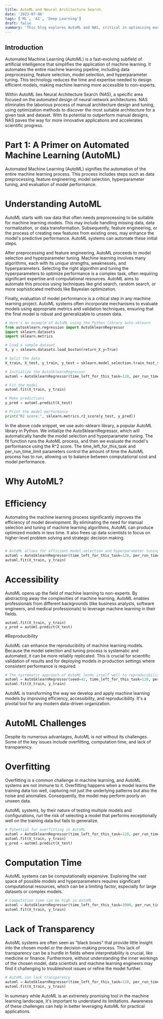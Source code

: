 ```yaml
---
title: AutoML and Neural Architecture Search.
date: '2023-07-06'
tags: ['ML', 'AI', 'Deep Learning']
draft: false
summary: 'This blog explores AutoML and NAS, critical in optimizing machine learning.'
---
```


## Introduction

Automated Machine Learning (AutoML) is a fast-evolving subfield of artificial intelligence that simplifies the application of machine learning. It automates the entire machine learning pipeline, including data preprocessing, feature selection, model selection, and hyperparameter tuning. This technology reduces the time and expertise needed to design efficient models, making machine learning more accessible to non-experts.

Within AutoML lies Neural Architecture Search (NAS), a specific area focused on the automated design of neural network architectures. NAS eliminates the laborious process of manual architecture design and tuning, using optimization methods to discover the most suitable architecture for a given task and dataset. With its potential to outperform manual designs, NAS paves the way for more innovative applications and accelerates scientific progress.

# Part 1: A Primer on Automated Machine Learning (AutoML)

Automated Machine Learning (AutoML) signifies the automation of the entire machine learning process. This process includes steps such as data preprocessing, feature engineering, model selection, hyperparameter tuning, and evaluation of model performance.

# Understanding AutoML

AutoML starts with raw data that often needs preprocessing to be suitable for machine learning models. This may include handling missing data, data normalization, or data transformation. Subsequently, feature engineering, or the process of creating new features from existing ones, may enhance the model's predictive performance. AutoML systems can automate these initial steps.

After preprocessing and feature engineering, AutoML proceeds to model selection and hyperparameter tuning. Machine learning involves many algorithms, each with its unique strengths, weaknesses, and hyperparameters. Selecting the right algorithm and tuning the hyperparameters to optimize performance is a complex task, often requiring significant expertise and computational resources. AutoML aims to automate this process using techniques like grid search, random search, or more sophisticated methods like Bayesian optimization.

Finally, evaluation of model performance is a critical step in any machine learning project. AutoML systems often incorporate mechanisms to evaluate models using appropriate metrics and validation techniques, ensuring that the final model is robust and generalizable to unseen data.

```python
# Here's an example of AutoML using the Python library auto-sklearn
from autosklearn.regression import AutoSklearnRegressor
import sklearn.datasets
import sklearn.metrics

# Load a sample dataset
X, y = sklearn.datasets.load_boston(return_X_y=True)

# Split the data
X_train, X_test, y_train, y_test = sklearn.model_selection.train_test_split(X, y, random_state=1)

# Initialize the AutoSklearnRegressor
automl = AutoSklearnRegressor(time_left_for_this_task=120, per_run_time_limit=30)

# Fit the model
automl.fit(X_train, y_train)

# Make predictions
y_pred = automl.predict(X_test)

# Print the model performance
print("R2 score:", sklearn.metrics.r2_score(y_test, y_pred))
```

In the above code snippet, we use auto-sklearn library, a popular AutoML library in Python. We initialize the AutoSklearnRegressor, which will automatically handle the model selection and hyperparameter tuning. The fit function runs the AutoML process, and then we evaluate the model's performance using the R^2 score. The time_left_for_this_task and per_run_time_limit parameters control the amount of time the AutoML process has to run, allowing us to balance between computational cost and model performance.

# Why AutoML?

# Efficiency

Automating the machine learning process significantly improves the efficiency of model development. By eliminating the need for manual selection and tuning of machine learning algorithms, AutoML can produce optimized models in less time. It also frees up data scientists to focus on higher-level problem solving and strategic decision making.

```python

# AutoML allows for efficient model selection and hyperparameter tuning
automl = AutoSklearnRegressor(time_left_for_this_task=120, per_run_time_limit=30)
automl.fit(X_train, y_train)
```

# Accessibility

AutoML opens up the field of machine learning to non-experts. By abstracting away the complexities of machine learning, AutoML enables professionals from different backgrounds (like business analysts, software engineers, and medical professionals) to leverage machine learning in their fields.

```# With minimal lines of code, non-experts can utilize powerful machine learning models
automl.fit(X_train, y_train)
y_pred = automl.predict(X_test)
```

#Reproducibility

AutoML can enhance the reproducibility of machine learning models. Because the model selection and tuning process is systematic and automated, it can be more reliably replicated. This is crucial for scientific validation of results and for deploying models in production settings where consistent performance is required.

```python
# The systematic approach of AutoML lends itself well to reproducibility
automl = AutoSklearnRegressor(seed=42, time_left_for_this_task=120, per_run_time_limit=30)
automl.fit(X_train, y_train)

```

AutoML is transforming the way we develop and apply machine learning models by improving efficiency, accessibility, and reproducibility. It's a pivotal tool for any modern data-driven organization.

# AutoML Challenges

Despite its numerous advantages, AutoML is not without its challenges. Some of the key issues include overfitting, computation time, and lack of transparency.

# Overfitting

Overfitting is a common challenge in machine learning, and AutoML systems are not immune to it. Overfitting happens when a model learns the training data too well, capturing not just the underlying patterns but also the noise and anomalies. Consequently, the model may perform poorly on unseen data.

AutoML systems, by their nature of testing multiple models and configurations, run the risk of selecting a model that performs exceptionally well on the training data but fails to generalize.

```py
# Potential for overfitting in AutoML
automl = AutoSklearnRegressor(time_left_for_this_task=120, per_run_time_limit=30)
automl.fit(X_train, y_train)
y_pred = automl.predict(X_test)
```

# Computation Time

AutoML systems can be computationally expensive. Exploring the vast space of possible models and hyperparameters requires significant computational resources, which can be a limiting factor, especially for large datasets or complex models.

```py
# Computation time can be high in AutoML
automl = AutoSklearnRegressor(time_left_for_this_task=3000, per_run_time_limit=300)
automl.fit(X_train, y_train)
```

# Lack of Transparency

AutoML systems are often seen as "black boxes" that provide little insight into the chosen model or the decision-making process. This lack of transparency can be a hurdle in fields where interpretability is crucial, like medicine or finance. Furthermore, without understanding the inner workings of the chosen model, data scientists and machine learning engineers may find it challenging to troubleshoot issues or refine the model further.

```py
# AutoML can lack transparency
automl = AutoSklearnRegressor(time_left_for_this_task=120, per_run_time_limit=30)
automl.fit(X_train, y_train)
```

In summary while AutoML is an extremely promising tool in the machine learning landscape, it's important to understand its limitations. Awareness of these challenges can help in better leveraging AutoML for practical applications.
